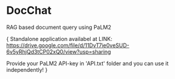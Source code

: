 # DocChat
RAG  based document query using PaLM2

{
  Standalone application availabel at LINK: https://drive.google.com/file/d/11DvT7ie0veSUD-6v5yRhjQd3tCP02xQ0/view?usp=sharing
  
  Provide your PaLM2 API-key in 'API.txt' folder and you can use it independently!
}
